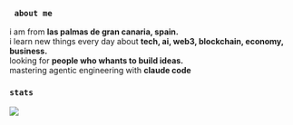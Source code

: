 ### `` about me``
i am from **las palmas de gran canaria, spain.**  
i learn new things every day about **tech, ai, web3, blockchain, economy, business.**  
looking for **people who whants to build ideas.**  
mastering agentic engineering with **claude code**  

### `` stats ``
![](https://github-readme-streak-stats.herokuapp.com/?user=fr0ziii&theme=dark&hide_border=true)<br/>


